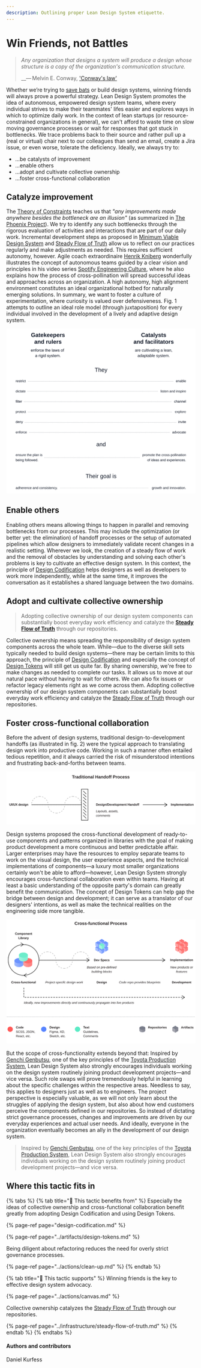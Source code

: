 ```yaml
---
description: Outlining proper Lean Design System etiquette.
---
```


# Win Friends, not Battles

> _Any organization that designs a system will produce a design whose structure is a copy of the organization's communication structure._
>
>   __— Melvin E. Conway, ['Conway's law'](https://en.wikipedia.org/wiki/Conway%27s_law)

Whether we’re trying to [save bats](https://www.youtube.com/watch?v=_7Z7m6Fz_UA) or build design systems, winning friends will always prove a powerful strategy. Lean Design System promotes the idea of autonomous, empowered design system teams, where every individual strives to make their teammates' lifes easier and explores ways in which to optimize daily work. In the context of lean startups \(or resource-constrained organizations in general\), we can't afford to waste time on slow moving governance processes or wait for responses that got stuck in bottlenecks. We trace problems back to their source and rather pull up a \(real or virtual\) chair next to our colleagues than send an email, create a Jira issue, or even worse, tolerate the deficiency. Ideally, we always try to:

* …be catalysts of improvement
* …enable others
* …adopt and cultivate collective ownership
* …foster cross-functional collaboration

## Catalyze improvement

The [Theory of Constraints](https://en.wikipedia.org/wiki/Theory_of_constraints) teaches us that _"any improvements made anywhere besides the bottleneck are an illusion"_ \(as summarized in [The Phoenix Project](https://itrevolution.com/the-phoenix-project/)\). We try to identify any such bottlenecks through the rigorous evaluation of activities and interactions that are part of our daily work. Incremental development steps as proposed in [Minimum Viable Design System](minimum-viable-design-system.md) and [Steady Flow of Truth](../infrastructure/steady-flow-of-truth.md) allow us to reflect on our practices regularly and make adjustments as needed. This requires sufficient autonomy, however. Agile coach extraordinaire [Henrik Kniberg](https://twitter.com/henrikkniberg) wonderfully illustrates the concept of autonomous teams guided by a clear vision and principles in his video series [Spotify Engineering Culture](https://www.youtube.com/watch?v=4GK1NDTWbkY), where he also explains how the process of cross-pollination will spread successful ideas and approaches across an organization. A high autonomy, high alignment environment constitutes an ideal organizational hotbed for naturally emerging solutions. In summary, we want to foster a culture of experimentation, where curiosity is valued over defensiveness. Fig. 1 attempts to outline an ideal role model \(through juxtaposition\) for every individual involved in the development of a lively and adaptive design system.

![Fig. 1: Gatekeepers x Catalysts](../../.gitbook/assets/fig_role.svg)

## Enable others

Enabling others means allowing things to happen in parallel and removing bottlenecks from our processes. This may include the optimization \(or better yet: the elimination\) of handoff processes or the setup of automated pipelines which allow designers to immediately validate recent changes in a realistic setting. Wherever we look, the creation of a steady flow of work and the removal of obstacles by understanding and solving each other's problems is key to cultivate an effective design system. In this context, the principle of [Design Codification](design-codification.md) helps designers as well as developers to work more independently, while at the same time, it improves the conversation as it establishes a shared language between the two domains. 

## Adopt and cultivate collective ownership

> Adopting collective ownership of our design system components can substantially boost everyday work efficiency and catalyze the [**Steady Flow of Truth**](../infrastructure/steady-flow-of-truth.md) through our repositories.

Collective ownership means spreading the responsibility of design system components across the whole team. While—due to the diverse skill sets typically needed to build design systems—there may be certain limits to this approach, the principle of [Design Codification](design-codification.md) and especially the concept of [Design Tokens](../artifacts/design-tokens.md) will still get us quite far. By sharing ownership, we're free to make changes as needed to complete our tasks. It allows us to move at our natural pace without having to wait for others.  We can also fix issues or refactor legacy elements right as we come across them. Adopting collective ownership of our design system components can substantially boost everyday work efficiency and catalyze the [Steady Flow of Truth](../infrastructure/steady-flow-of-truth.md) through our repositories.

## Foster cross-functional collaboration

Before the advent of design systems, traditional design-to-development handoffs \(as illustrated in fig. 2\) were the typical approach to translating design work into productive code. Working in such a manner often entailed tedious repetition, and it always carried the risk of misunderstood intentions and frustrating back-and-forths between teams.

![Fig. 2: Traditional Handoff](../../.gitbook/assets/fig_handoff.svg)

Design systems proposed the cross-functional development of ready-to-use components and patterns organized in libraries with the goal of making product development a more continuous and better predictable affair. Larger enterprises may have the resources to employ separate teams to work on the visual design, the user experience aspects, and the technical implementations of components—a luxury most smaller organizations certainly won't be able to afford—however, Lean Design System strongly encourages cross-functional collaboration even within teams. Having at least a basic understanding of the opposite party's domain can greatly benefit the communication. The concept of Design Tokens can help gap the bridge between design and development; it can serve as a translator of our designers' intentions, as well as make the technical realities on the engineering side more tangible.

![Fig. 3: Cross-functional Process with a Design System in place](../../.gitbook/assets/fig_cross_functionality.svg)

But the scope of cross-functionality extends beyond that: Inspired by [Genchi Genbutsu](https://en.wikipedia.org/wiki/Genchi_Genbutsu), one of the key principles of the [Toyota Production System](https://en.wikipedia.org/wiki/Toyota_Production_System), Lean Design System also strongly encourages individuals working on the design system routinely joining product development projects—and vice versa. Such role swaps will prove tremendously helpful in learning about the specific challenges within the respective areas. Needless to say, this applies to designers just as well as to engineers. The project perspective is especially valuable, as we will not only learn about the struggles of applying the design system, but also about how end customers perceive the components defined in our repositories. So instead of dictating strict governance processes, changes and improvements are driven by our everyday experiences and actual user needs. And ideally, everyone in the organization eventually becomes an ally in the development of our design system.

> Inspired by [Genchi Genbutsu](https://en.wikipedia.org/wiki/Genchi_Genbutsu), one of the key principles of the [Toyota Production System](https://en.wikipedia.org/wiki/Toyota_Production_System), Lean Design System also strongly encourages individuals working on the design system routinely joining product development projects—and vice versa.

## Where this tactic fits in

{% tabs %}
{% tab title="🙏  This tactic benefits from" %}
Especially the ideas of collective ownership and cross-functional collaboration benefit greatly from adopting Design Codification and using Design Tokens.

{% page-ref page="design-codification.md" %}

{% page-ref page="../artifacts/design-tokens.md" %}

Being diligent about refactoring reduces the need for overly strict governance processes. 

{% page-ref page="../actions/clean-up.md" %}
{% endtab %}

{% tab title="💪  This tactic supports" %}
Winning friends is the key to effective design system advocacy.

{% page-ref page="../actions/canvas.md" %}

Collective ownership catalyzes the [Steady Flow of Truth](../infrastructure/steady-flow-of-truth.md) through our repositories.

{% page-ref page="../infrastructure/steady-flow-of-truth.md" %}
{% endtab %}
{% endtabs %}

#### Authors and contributors

Daniel Kurfess

